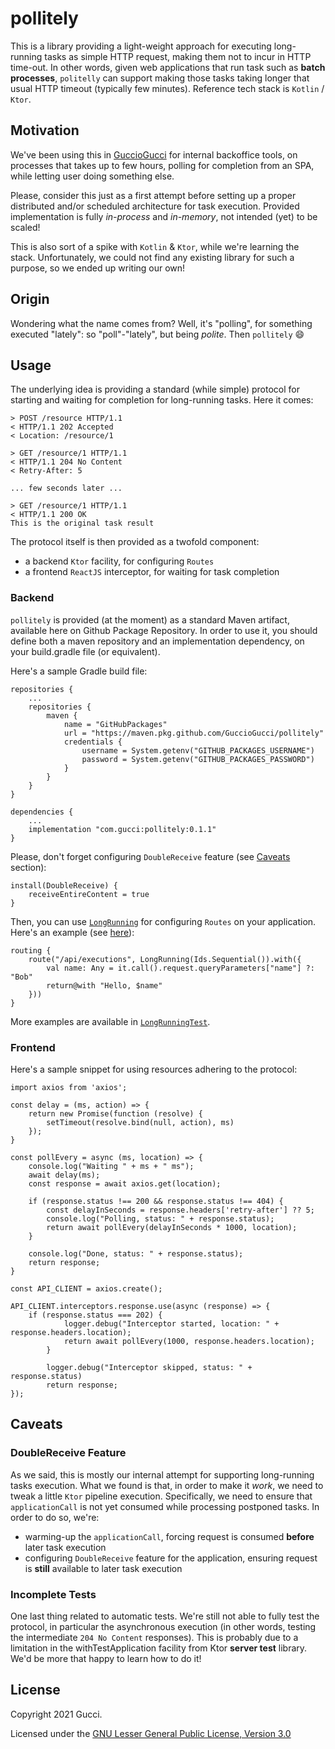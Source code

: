 # pollitely

This is a library providing a light-weight approach for executing long-running tasks as simple HTTP request, 
making them not to incur in HTTP time-out. In other words, given web applications that run task 
such as **batch processes**, `politelly` can support making those tasks taking longer that usual HTTP timeout 
(typically few minutes). Reference tech stack is `Kotlin` / `Ktor`.

## Motivation
We've been using this in [GuccioGucci](https://github.com/GuccioGucci) for internal backoffice tools, 
on processes that takes up to few hours, polling for completion from an SPA, while letting user doing something else. 

Please, consider this just as a first attempt before setting up a proper 
distributed and/or scheduled architecture for task execution. Provided implementation is fully *in-process* and *in-memory*,
not intended (yet) to be scaled!

This is also sort of a spike with `Kotlin` & `Ktor`, while we're learning the stack. Unfortunately, we 
could not find any existing library for such a purpose, so we ended up writing our own!

## Origin
Wondering what the name comes from? Well, it's "polling", for something executed "lately": so "poll"-"lately", 
but being *polite*. Then `pollitely` :smile:

## Usage

The underlying idea is providing a standard (while simple) protocol for starting and waiting for completion
for long-running tasks. Here it comes:
```
> POST /resource HTTP/1.1
< HTTP/1.1 202 Accepted
< Location: /resource/1

> GET /resource/1 HTTP/1.1
< HTTP/1.1 204 No Content
< Retry-After: 5

... few seconds later ...

> GET /resource/1 HTTP/1.1
< HTTP/1.1 200 OK
This is the original task result
```

The protocol itself is then provided as a twofold component:
* a backend `Ktor` facility, for configuring `Routes`
* a frontend `ReactJS` interceptor, for waiting for task completion

### Backend

`pollitely` is provided (at the moment) as a standard Maven artifact, available here on Github Package Repository.
In order to use it, you should define both a maven repository and an implementation dependency, on your 
build.gradle file (or equivalent).

Here's a sample Gradle build file:

```
repositories {
    ...
    repositories {
        maven {
            name = "GitHubPackages"
            url = "https://maven.pkg.github.com/GuccioGucci/pollitely"
            credentials {
                username = System.getenv("GITHUB_PACKAGES_USERNAME")
                password = System.getenv("GITHUB_PACKAGES_PASSWORD")
            }
        }
    }
}

dependencies {
    ...
    implementation "com.gucci:pollitely:0.1.1"
}    
```

Please, don't forget configuring `DoubleReceive` feature (see [Caveats](#caveats) section):

```
install(DoubleReceive) {
    receiveEntireContent = true
}
```

Then, you can use [`LongRunning`](lib/src/com/gucci/pollitely/LongRunning.kt) for configuring `Routes` on your application. 
Here's an example (see [here](/sample/src/Application.kt)):

```
routing {
    route("/api/executions", LongRunning(Ids.Sequential()).with({
        val name: Any = it.call().request.queryParameters["name"] ?: "Bob"
        return@with "Hello, $name"
    }))
}
```

More examples are available in [`LongRunningTest`](lib/test/com/gucci/pollitely/LongRunningTest.kt).

### Frontend

Here's a sample snippet for using resources adhering to the protocol:

```
import axios from 'axios';

const delay = (ms, action) => {
    return new Promise(function (resolve) {
        setTimeout(resolve.bind(null, action), ms)
    });
}

const pollEvery = async (ms, location) => {
    console.log("Waiting " + ms + " ms");
    await delay(ms);
    const response = await axios.get(location);

    if (response.status !== 200 && response.status !== 404) {
        const delayInSeconds = response.headers['retry-after'] ?? 5;
        console.log("Polling, status: " + response.status);
        return await pollEvery(delayInSeconds * 1000, location);
    }

    console.log("Done, status: " + response.status);
    return response;
}

const API_CLIENT = axios.create();

API_CLIENT.interceptors.response.use(async (response) => {
    if (response.status === 202) {
            logger.debug("Interceptor started, location: " + response.headers.location);
            return await pollEvery(1000, response.headers.location);
        }
        
        logger.debug("Interceptor skipped, status: " + response.status)
        return response;
});
```

## Caveats

### DoubleReceive Feature
As we said, this is mostly our internal attempt for supporting long-running tasks execution. What we found is that, in
order to make it *work*, we need to tweak a little `Ktor` pipeline execution. Specifically, we need to ensure that 
`applicationCall` is not yet consumed while processing postponed tasks. In order to do so, we're:
* warming-up the `applicationCall`, forcing request is consumed **before** later task execution
* configuring `DoubleReceive` feature for the application, ensuring request is **still** available to later task execution

### Incomplete Tests
One last thing related to automatic tests. We're still not able to fully test the protocol, in particular the asynchronous
execution (in other words, testing the intermediate `204 No Content` responses). This is probably due to a limitation in 
the withTestApplication facility from Ktor **server test** library. We'd be more that happy to learn how to do it!

## License

Copyright 2021 Gucci.

Licensed under the [GNU Lesser General Public License, Version 3.0](http://www.gnu.org/licenses/lgpl.txt)
